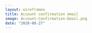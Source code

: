 ```yaml
---
layout: wireframes
title: Account confirmation email
image: Account-Confirmation-Email.png
date: "2020-08-27"
---
```

